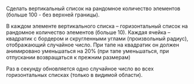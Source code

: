 Сделать вертикальный список на рандомное количество элементов (больше 100 - без верхней границы).


В каждом элементе вертикального списка – горизонтальный список на рандомное количество элементов (больше 10). Каждая ячейка – квадратик с бордером и скругленными углами (произвольный радиус), отображающий случайное число. При тапе на квадратик он должен анимировано уменьшаться на 20% (при тапе уменьшаться, при отпускании возвращаться к прежним размерам)


Раз в секунду обновляется одно случайное число во всех горизонтальных списках (только в видимой области).
